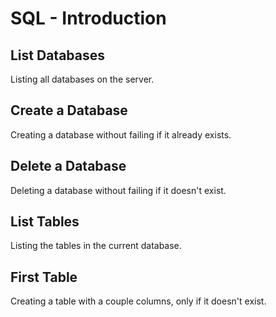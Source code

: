 # SQL - Introduction

## List Databases
Listing all databases on the server.

## Create a Database
Creating a database without failing if it already exists.

## Delete a Database
Deleting a database without failing if it doesn't exist.

## List Tables
Listing the tables in the current database.

## First Table
Creating a table with a couple columns, only if it doesn't exist.
